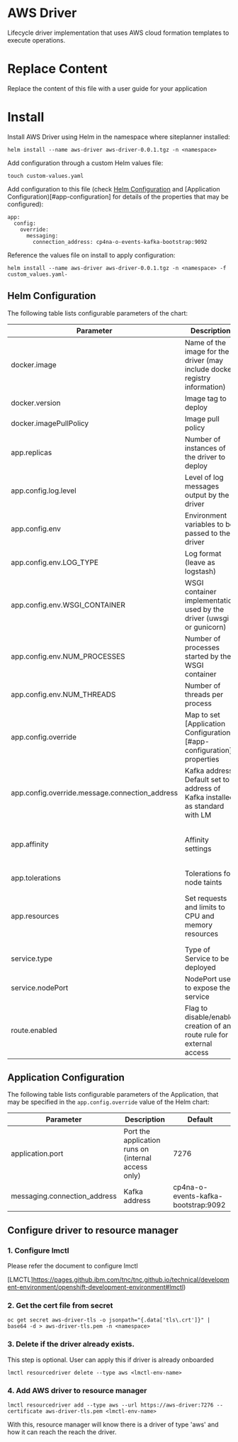 # AWS Driver

Lifecycle driver implementation that uses AWS cloud formation templates to execute operations.

# Replace Content

Replace the content of this file with a user guide for your application

# Install

Install AWS Driver using Helm in the namespace where siteplanner installed:

```
helm install --name aws-driver aws-driver-0.0.1.tgz -n <namespace>
```

Add configuration through a custom Helm values file:

```
touch custom-values.yaml
```

Add configuration to this file (check [Helm Configuration](#helm-configuration) and [Application Configuration)[#app-configuration] for details of the properties that may be configured):

```
app:
  config:
    override:
      messaging:
        connection_address: cp4na-o-events-kafka-bootstrap:9092
```

Reference the values file on install to apply configuration:

```
helm install --name aws-driver aws-driver-0.0.1.tgz -n <namespace> -f custom_values.yaml-
```

## Helm Configuration

The following table lists configurable parameters of the chart:

| Parameter | Description | Default |
| --- | --- | --- |
| docker.image | Name of the image for the driver (may include docker registry information) | aws-driver |
| docker.version | Image tag to deploy | 0.0.1 |
| docker.imagePullPolicy | Image pull policy | IfNotPresent |
| app.replicas | Number of instances of the driver to deploy | 1 |
| app.config.log.level | Level of log messages output by the driver | INFO |
| app.config.env | Environment variables to be passed to the driver | (See below) |
| app.config.env.LOG_TYPE | Log format (leave as logstash) | logstash |
| app.config.env.WSGI_CONTAINER | WSGI container implementation used by the driver (uwsgi or gunicorn) | uwsgi |
| app.config.env.NUM_PROCESSES | Number of processes started by the WSGI container | 4 |
| app.config.env.NUM_THREADS | Number of threads per process | 2 |
| app.config.override | Map to set [Application Configuration)[#app-configuration] properties | See connection_address below and [Application Configuration)[#app-configuration] properties |
| app.config.override.message.connection_address | Kafka address. Default set to address of Kafka installed as standard with LM | cp4na-o-events-kafka-bootstrap:9092 |
| app.affinity | Affinity settings | A pod anti-affinity rule is configured to inform Kubernetes it is preferable to deploy the pods on different Nodes |
| app.tolerations | Tolerations for node taints | [] |
| app.resources | Set requests and limits to CPU and memory resources | resources.limits.cpu: 2 resources.limits.memory: 2Gi resources.requests.cp4: 2 resources.requests.memory: 1Gi |
| service.type | Type of Service to be deployed | NodePort |
| service.nodePort | NodePort used to expose the service | 30259 |
| route.enabled | Flag to disable/enable creation of an route rule for external access | true |

## Application Configuration

The following table lists configurable parameters of the Application, that may be specified in the `app.config.override` value of the Helm chart:

| Parameter | Description | Default |
| --- | --- | --- |
| application.port | Port the application runs on (internal access only) | 7276 | 
| messaging.connection_address | Kafka address | cp4na-o-events-kafka-bootstrap:9092 |


## Configure driver to resource manager

  ### 1. Configure lmctl
     
  Please refer the document to configure lmctl

  [LMCTL]https://pages.github.ibm.com/tnc/tnc.github.io/technical/development-environment/openshift-development-environment#lmctl)


  ### 2. Get the cert file from secret

     
    oc get secret aws-driver-tls -o jsonpath="{.data['tls\.crt']}" | base64 -d > aws-driver-tls.pem -n <namespace>
    

  ### 3. Delete if the driver already exists.
       
  This step is optional. User can apply this if driver is already onboarded

     
    lmctl resourcedriver delete --type aws <lmctl-env-name>


  ### 4. Add AWS driver to resource manager


    lmctl resourcedriver add --type aws --url https://aws-driver:7276 --certificate aws-driver-tls.pem <lmctl-env-name>
    

  With this, resource manager will know there is a driver of type 'aws' and how it can reach the reach the driver.